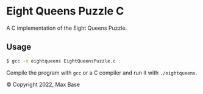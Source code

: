# Eight Queens Puzzle C

A C implementation of the Eight Queens Puzzle.

## Usage

```bash
$ gcc -o eightqueens EightQueensPuzzle.c
```

Compile the program with `gcc` or a C compiler and run it with `./eightqueens`.

© Copyright 2022, Max Base
